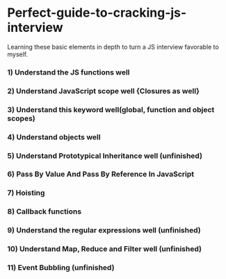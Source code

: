 # Perfect-guide-to-cracking-js-interview

Learning these basic elements in depth to turn a JS interview favorable to myself.

### 1) Understand the JS functions well

### 2) Understand JavaScript scope well {Closures as well}

### 3) Understand this keyword well(global, function and object scopes)

### 4) Understand objects well

### 5) Understand Prototypical Inheritance well (unfinished)

### 6) Pass By Value And Pass By Reference In JavaScript

### 7) Hoisting

### 8) Callback functions

### 9) Understand the regular expressions well (unfinished)

### 10) Understand Map, Reduce and Filter well (unfinished)

### 11) Event Bubbling (unfinished)
